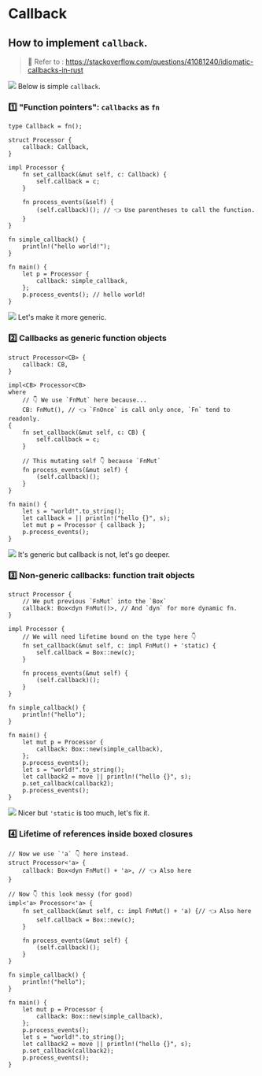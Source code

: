 # Callback

## How to implement `callback`.

> 🤔 Refer to : https://stackoverflow.com/questions/41081240/idiomatic-callbacks-in-rust

![](/assets/kat.png) <span class="speech-bubble">Below is simple `callback`.</span>

### 1️⃣ "Function pointers": `callbacks` as `fn`

```rust,editable
type Callback = fn();

struct Processor {
    callback: Callback,
}

impl Processor {
    fn set_callback(&mut self, c: Callback) {
        self.callback = c;
    }

    fn process_events(&self) {
        (self.callback)(); // 👈 Use parentheses to call the function.
    }
}

fn simple_callback() {
    println!("hello world!");
}

fn main() {
    let p = Processor {
        callback: simple_callback,
    };
    p.process_events(); // hello world!
}
```

![](/assets/kat.png) <span class="speech-bubble">Let's make it more generic.</span>

### 2️⃣ Callbacks as generic function objects

```rust,editable
struct Processor<CB> {
    callback: CB,
}

impl<CB> Processor<CB>
where
    // 👇 We use `FnMut` here because...
    CB: FnMut(), // 👈 `FnOnce` is call only once, `Fn` tend to readonly.
{
    fn set_callback(&mut self, c: CB) {
        self.callback = c;
    }

    // This mutating self 👇 because `FnMut`
    fn process_events(&mut self) {
        (self.callback)();
    }
}

fn main() {
    let s = "world!".to_string();
    let callback = || println!("hello {}", s);
    let mut p = Processor { callback };
    p.process_events();
}
```

![](/assets/kat.png) <span class="speech-bubble">It's generic but callback is not, let's go deeper.</span>

### 3️⃣ Non-generic callbacks: function trait objects

```rust,editable
struct Processor {
    // We put previous `FnMut` into the `Box`
    callback: Box<dyn FnMut()>, // And `dyn` for more dynamic fn.
}

impl Processor {
    // We will need lifetime bound on the type here 👇
    fn set_callback(&mut self, c: impl FnMut() + 'static) {
        self.callback = Box::new(c);
    }

    fn process_events(&mut self) {
        (self.callback)();
    }
}

fn simple_callback() {
    println!("hello");
}

fn main() {
    let mut p = Processor {
        callback: Box::new(simple_callback),
    };
    p.process_events();
    let s = "world!".to_string();
    let callback2 = move || println!("hello {}", s);
    p.set_callback(callback2);
    p.process_events();
}
```

![](/assets/kat.png) <span class="speech-bubble">Nicer but `'static` is too much, let's fix it.</span>

### 4️⃣ Lifetime of references inside boxed closures

```rust,editable
// Now we use `'a` 👇 here instead.
struct Processor<'a> {
    callback: Box<dyn FnMut() + 'a>, // 👈 Also here
}

// Now 👇 this look messy (for good)
impl<'a> Processor<'a> {
    fn set_callback(&mut self, c: impl FnMut() + 'a) {// 👈 Also here
        self.callback = Box::new(c);
    }

    fn process_events(&mut self) {
        (self.callback)();
    }
}

fn simple_callback() {
    println!("hello");
}

fn main() {
    let mut p = Processor {
        callback: Box::new(simple_callback),
    };
    p.process_events();
    let s = "world!".to_string();
    let callback2 = move || println!("hello {}", s);
    p.set_callback(callback2);
    p.process_events();
}
```
